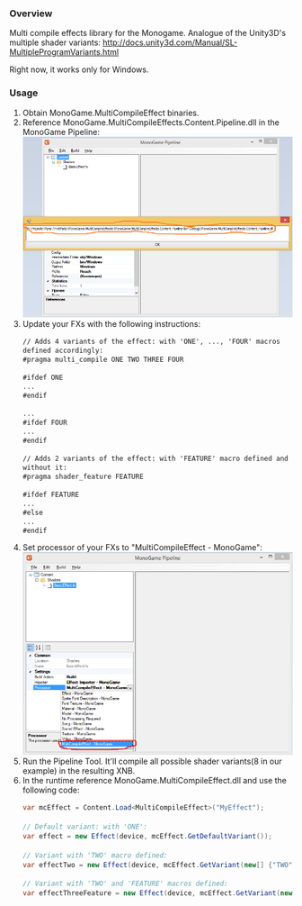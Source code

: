 ### Overview
Multi compile effects library for the Monogame.
Analogue of the Unity3D's multiple shader variants:
http://docs.unity3d.com/Manual/SL-MultipleProgramVariants.html

Right now, it works only for Windows.
### Usage
1. Obtain MonoGame.MultiCompileEffect binaries.
2. Reference MonoGame.MultiCompileEffects.Content.Pipeline.dll in the MonoGame Pipeline:
![Update Reference](/Images/updateReference.png)
3. Update your FXs with the following instructions: 
	```hlsl
	// Adds 4 variants of the effect: with 'ONE', ..., 'FOUR' macros defined accordingly:
	#pragma multi_compile ONE TWO THREE FOUR 

	#ifdef ONE
	...
	#endif

	...
	#ifdef FOUR
	...
	#endif

	// Adds 2 variants of the effect: with 'FEATURE' macro defined and without it:
	#pragma shader_feature FEATURE 
	
	#ifdef FEATURE
	...
	#else
	...
	#endif
	```
4. Set processor of your FXs to "MultiCompileEffect - MonoGame":
![Update Reference](/Images/updateProcessor.png)
5. Run the Pipeline Tool. It'll compile all possible shader variants(8 in our example) in the resulting XNB.
6. In the runtime reference MonoGame.MultiCompileEffect.dll and use the following code:
	```c#
	var mcEffect = Content.Load<MultiCompileEffect>("MyEffect");

	// Default variant: with 'ONE':
	var effect = new Effect(device, mcEffect.GetDefaultVariant()); 
	
	// Variant with 'TWO' macro defined:
	var effectTwo = new Effect(device, mcEffect.GetVariant(new[] {"TWO"}));
	
	// Variant with 'TWO' and 'FEATURE' macros defined:
	var effectThreeFeature = new Effect(device, mcEffect.GetVariant(new[] {"TWO", "FEATURE"}));
	```

